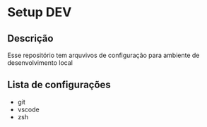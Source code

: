 # Setup DEV

## Descrição
Esse repositório tem arquvivos de configuração para ambiente de desenvolvimento local

## Lista de configurações
- git
- vscode
- zsh